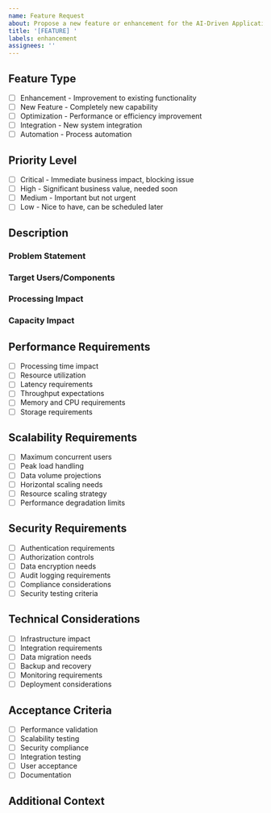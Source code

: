 ```yaml
---
name: Feature Request
about: Propose a new feature or enhancement for the AI-Driven Application Intake Platform
title: '[FEATURE] '
labels: enhancement
assignees: ''
---
```


## Feature Type
<!-- Please select the most appropriate type for this feature request -->
- [ ] Enhancement - Improvement to existing functionality
- [ ] New Feature - Completely new capability
- [ ] Optimization - Performance or efficiency improvement
- [ ] Integration - New system integration
- [ ] Automation - Process automation

## Priority Level
<!-- Select the priority level based on business impact and urgency -->
- [ ] Critical - Immediate business impact, blocking issue
- [ ] High - Significant business value, needed soon
- [ ] Medium - Important but not urgent
- [ ] Low - Nice to have, can be scheduled later

## Description
<!-- Provide a clear and concise description of the proposed feature -->

### Problem Statement
<!-- Describe the problem or need this feature addresses -->

### Target Users/Components
<!-- Identify who will use this feature or which components it affects -->

### Processing Impact
<!-- Describe how this affects the 5-minute processing time target -->

### Capacity Impact
<!-- Explain impact on 1000+ daily application processing capacity -->

## Performance Requirements
<!-- Check all that apply and provide details -->
- [ ] Processing time impact
    <!-- Specify expected impact on processing time -->
- [ ] Resource utilization
    <!-- Detail CPU, memory, storage requirements -->
- [ ] Latency requirements
    <!-- Specify maximum acceptable latency -->
- [ ] Throughput expectations
    <!-- Define required transactions per second -->
- [ ] Memory and CPU requirements
    <!-- List specific resource needs -->
- [ ] Storage requirements
    <!-- Specify storage capacity and type needed -->

## Scalability Requirements
<!-- Check all that apply and provide details -->
- [ ] Maximum concurrent users
    <!-- Specify expected concurrent user load -->
- [ ] Peak load handling
    <!-- Define peak transaction requirements -->
- [ ] Data volume projections
    <!-- Estimate data growth and volume -->
- [ ] Horizontal scaling needs
    <!-- Describe scaling strategy -->
- [ ] Resource scaling strategy
    <!-- Detail how resources should scale -->
- [ ] Performance degradation limits
    <!-- Specify acceptable degradation thresholds -->

## Security Requirements
<!-- Check all that apply and provide details -->
- [ ] Authentication requirements
    <!-- Specify authentication needs -->
- [ ] Authorization controls
    <!-- Detail access control requirements -->
- [ ] Data encryption needs
    <!-- Describe encryption requirements -->
- [ ] Audit logging requirements
    <!-- Specify audit trail needs -->
- [ ] Compliance considerations
    <!-- List compliance requirements -->
- [ ] Security testing criteria
    <!-- Define security validation needs -->

## Technical Considerations
<!-- Check all that apply and provide details -->
- [ ] Infrastructure impact
    <!-- Describe changes to infrastructure -->
- [ ] Integration requirements
    <!-- List integration points -->
- [ ] Data migration needs
    <!-- Specify data migration requirements -->
- [ ] Backup and recovery
    <!-- Detail backup/recovery implications -->
- [ ] Monitoring requirements
    <!-- Describe monitoring needs -->
- [ ] Deployment considerations
    <!-- List deployment requirements -->

## Acceptance Criteria
<!-- Define specific, measurable criteria for feature acceptance -->
- [ ] Performance validation
    <!-- List performance metrics to validate -->
- [ ] Scalability testing
    <!-- Define scalability test criteria -->
- [ ] Security compliance
    <!-- Specify security validation requirements -->
- [ ] Integration testing
    <!-- List integration test scenarios -->
- [ ] User acceptance
    <!-- Define user acceptance criteria -->
- [ ] Documentation
    <!-- List required documentation -->

## Additional Context
<!-- Add any other context, screenshots, or examples about the feature request here -->